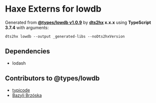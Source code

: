 # Haxe Externs for lowdb

Generated from **[@types/lowdb v1.0.9](https://github.com/DefinitelyTyped/DefinitelyTyped#readme)** by **[dts2hx](https://github.com/haxiomic/dts2hx) x.x.x** using **TypeScript 3.7.4** with arguments:

	dts2hx lowdb --output _generated-libs --noDts2hxVersion

## Dependencies
- lodash

## Contributors to @types/lowdb
- [typicode](https://github.com/typicode)
- [Bazyli Brzóska](https://github.com/niieani)